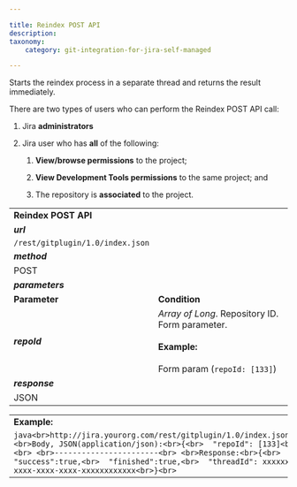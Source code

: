 ```yaml
---

title: Reindex POST API
description:
taxonomy:
    category: git-integration-for-jira-self-managed

---
```

Starts the reindex process in a separate thread and returns the result immediately.

There are two types of users who can perform the Reindex POST API call:

1.  Jira **administrators**

2.  Jira user who has **all** of the following:

    1.  **View/browse permissions** to the project;

    2.  **View Development Tools permissions** to the same project; and

    3.  The repository is **associated** to the project.


|     |     |
| --- | --- |
| **Reindex POST API** |     |
| _**url**_ |     |
| `/rest/gitplugin/1.0/index.json` |     |
| _**method**_ |     |
| POST |     |
| _**parameters**_ |     |
| **Parameter** | **Condition** |
| _**repoId**_ | _Array of Long_. Repository ID.  Form parameter.<br><br>**Example:**<br><br>Form param (`repoId: [133]`) |
| _**response**_ |     |
| JSON |     |

|     |
| --- |
| **Example:** |
| ```java<br>http://jira.yourorg.com/rest/gitplugin/1.0/index.json<br> <br>Body, JSON(application/json):<br>{<br>  "repoId": [133]<br>}<br> <br>-----------------------<br> <br>Response:<br>{<br>  "success":true,<br>  "finished":true,<br>  "threadId": xxxxxxxx-xxxx-xxxx-xxxx-xxxxxxxxxxxx<br>}<br>``` |

